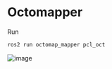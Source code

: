 # Octomapper

Run
```sh
ros2 run octomap_mapper pcl_oct
```
![image](https://github.com/Project-Fresno/Octomapper/assets/40001795/d688c21b-f9c4-452b-a0ce-08e4d5febfaa)
